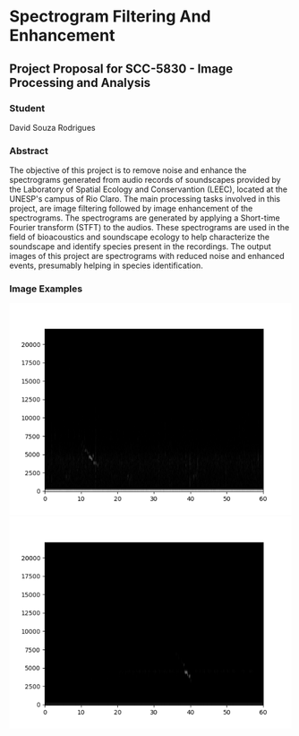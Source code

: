 # Spectrogram Filtering And Enhancement

## Project Proposal for SCC-5830 - Image Processing and Analysis

### Student
David Souza Rodrigues

### Abstract
The objective of this project is to remove noise and enhance the spectrograms generated from audio records of soundscapes provided by the Laboratory of Spatial Ecology and Conservantion (LEEC), located at the UNESP's campus of Rio Claro. The main processing tasks involved in this project, are image filtering followed by image enhancement of the spectrograms. The spectrograms are generated by applying a Short-time Fourier transform (STFT) to the audios. These spectrograms are used in the field of bioacoustics and soundscape ecology to help characterize the soundscape and identify species present in the recordings. The output images of this project are spectrograms with reduced noise and enhanced events, presumably helping in species identification.

### Image Examples

![Example 1](Figure_1.png)
![Example 2](Figure_2.png)
